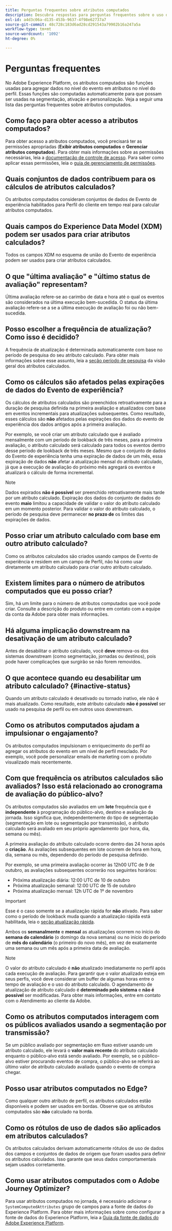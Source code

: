```yaml
---
title: Perguntas frequentes sobre atributos computados
description: Descubra respostas para perguntas frequentes sobre o uso de atributos computados.
exl-id: a4d3c06a-d135-453b-9637-4f98e62737a7
source-git-commit: 48c728c183d6ad28cd291543a79902b16a247a5a
workflow-type: tm+mt
source-wordcount: '1092'
ht-degree: 0%

---
```


# Perguntas frequentes

No Adobe Experience Platform, os atributos computados são funções usadas para agregar dados no nível do evento em atributos no nível do perfil. Essas funções são computadas automaticamente para que possam ser usadas na segmentação, ativação e personalização. Veja a seguir uma lista das perguntas frequentes sobre atributos computados.

## Como faço para obter acesso a atributos computados?

Para obter acesso a atributos computados, você precisará ter as permissões apropriadas (**Exibir atributos computados** e **Gerenciar atributos computados**). Para obter mais informações sobre as permissões necessárias, leia a [documentação de controle de acesso](../../access-control/home.md). Para saber como aplicar essas permissões, leia o [guia de gerenciamento de permissões](../../access-control/ui/permissions.md).

## Quais conjuntos de dados contribuem para os cálculos de atributos calculados?

Os atributos computados consideram conjuntos de dados de Evento de experiência habilitados para Perfil do cliente em tempo real para calcular atributos computados.

## Quais campos do Experience Data Model (XDM) podem ser usados para criar atributos calculados?

Todos os campos XDM no esquema de união do Evento de experiência podem ser usados para criar atributos calculados.

## O que &quot;última avaliação&quot; e &quot;último status de avaliação&quot; representam?

Última avaliação refere-se ao carimbo de data e hora até o qual os eventos são considerados na última execução bem-sucedida. O status da última avaliação refere-se a se a última execução de avaliação foi ou não bem-sucedida.

## Posso escolher a frequência de atualização? Como isso é decidido?

A frequência de atualização é determinada automaticamente com base no período de pesquisa do seu atributo calculado. Para obter mais informações sobre esse assunto, leia a [seção período de pesquisa](./overview.md#lookback-periods) da visão geral dos atributos calculados.

## Como os cálculos são afetados pelas expirações de dados do Evento de experiência?

Os cálculos de atributos calculados são preenchidos retroativamente para a duração de pesquisa definida na primeira avaliação e atualizados com base em eventos incrementais para atualizações subsequentes. Como resultado, esses cálculos são **não** afetados pelas expirações dos dados do evento de experiência dos dados antigos após a primeira avaliação.

Por exemplo, se você criar um atributo calculado que é avaliado mensalmente com um período de lookback de três meses, para a primeira avaliação, o atributo calculado será calculado para todos os eventos dentro desse período de lookback de três meses. Mesmo que o conjunto de dados do Evento de experiência tenha uma expiração de dados de um mês, essa expiração de dados **não** afetar a atualização mensal do atributo calculado, já que a execução de avaliação do próximo mês agregará os eventos e atualizará o cálculo de forma incremental.

>[!NOTE]
>
>Dados expirados **não é possível** ser preenchido retroativamente mais tarde por um atributo calculado. Expiração dos dados do conjunto de dados do evento **maio** limitou a capacidade de validar o valor do atributo calculado em um momento posterior. Para validar o valor do atributo calculado, o período de pesquisa deve permanecer **no prazo de** os limites das expirações de dados.

## Posso criar um atributo calculado com base em outro atributo calculado?

Como os atributos calculados são criados usando campos de Evento de experiência e residem em um campo de Perfil, não há como usar diretamente um atributo calculado para criar outro atributo calculado.

## Existem limites para o número de atributos computados que eu posso criar?

Sim, há um limite para o número de atributos computados que você pode criar. Consulte a descrição do produto ou entre em contato com a equipe da conta da Adobe para obter mais informações.

## Há alguma implicação downstream na desativação de um atributo calculado?

Antes de desabilitar o atributo calculado, você **deve** remova-os dos sistemas downstream (como segmentação, jornadas ou destinos), pois pode haver complicações que surgirão se não forem removidos.

## O que acontece quando eu desabilitar um atributo calculado? {#inactive-status}

Quando um atributo calculado é desativado ou tornado inativo, ele não é mais atualizado. Como resultado, este atributo calculado **não é possível** ser usado na pesquisa de perfil ou em outros usos downstream.

## Como os atributos computados ajudam a impulsionar o engajamento?

Os atributos computados impulsionam o enriquecimento do perfil ao agregar os atributos do evento em um nível de perfil mesclado. Por exemplo, você pode personalizar emails de marketing com o produto visualizado mais recentemente.

## Com que frequência os atributos calculados são avaliados? Isso está relacionado ao cronograma de avaliação do público-alvo?

Os atributos computados são avaliados em um **lote** frequência que é **independente** à programação do público-alvo, destino e avaliação da jornada. Isso significa que, independentemente do tipo de segmentação (segmentação em lote ou segmentação por transmissão), o atributo calculado será avaliado em seu próprio agendamento (por hora, dia, semana ou mês).

A primeira avaliação do atributo calculado ocorre dentro das 24 horas após o **criação**. As avaliações subsequentes em lote ocorrem de hora em hora, dia, semana ou mês, dependendo do período de pesquisa definido.

Por exemplo, se uma primeira avaliação ocorrer às 12h00 UTC de 9 de outubro, as avaliações subsequentes ocorrerão nos seguintes horários:

- Próxima atualização diária: 12:00 UTC de 10 de outubro
- Próxima atualização semanal: 12:00 UTC de 15 de outubro
- Próxima atualização mensal: 12h UTC de 1º de novembro

>[!IMPORTANT]
>
>Esse é o caso somente se a atualização rápida for **não** ativado. Para saber como o período de lookback muda quando a atualização rápida está habilitada, leia o [seção atualização rápida](./overview.md#fast-refresh).

Ambos os **semanalmente** e **mensal** as atualizações ocorrem no início do **semana do calendário** (o domingo da nova semana) ou no início do período de **mês do calendário** (o primeiro do novo mês), em vez de exatamente uma semana ou um mês após a primeira data de avaliação.

>[!NOTE]
>
>O valor do atributo calculado é **não** atualizado imediatamente no perfil após cada execução de avaliação. Para garantir que o valor atualizado esteja em seus perfis, você deve considerar um buffer de algumas horas entre o tempo de avaliação e o uso do atributo calculado. O agendamento de atualização de atributo calculado é **determinado pelo sistema** e **não é possível** ser modificadas. Para obter mais informações, entre em contato com o Atendimento ao cliente da Adobe.

## Como os atributos computados interagem com os públicos avaliados usando a segmentação por transmissão?

Se um público avaliado por segmentação em fluxo estiver usando um atributo calculado, ele levará o **valor mais recente** do atributo calculado enquanto o público-alvo está sendo avaliado. Por exemplo, se o público-alvo estiver procurando eventos de compra, o público-alvo se referirá ao último valor de atributo calculado avaliado quando o evento de compra chegar.

## Posso usar atributos computados no Edge?

Como qualquer outro atributo de perfil, os atributos calculados estão disponíveis e podem ser usados em bordas. Observe que os atributos computados são **não** calculado na borda.

## Como os rótulos de uso de dados são aplicados em atributos calculados?

Os atributos calculados derivam automaticamente rótulos de uso de dados dos campos e conjuntos de dados de origem que foram usados para definir os atributos calculados. Isso garante que seus dados comportamentais sejam usados corretamente.

## Como usar atributos computados com o Adobe Journey Optimizer?

Para usar atributos computados no jornada, é necessário adicionar o `SystemComputedAttributes` grupo de campos para a fonte de dados do Experience Platform. Para obter mais informações sobre como configurar a fonte de dados do Experience Platform, leia a [Guia da fonte de dados do Adobe Experience Platform](https://experienceleague.adobe.com/docs/journey-optimizer/using/configuration/configure-journeys/data-source-journeys/adobe-experience-platform-data-source.html?lang=en).
